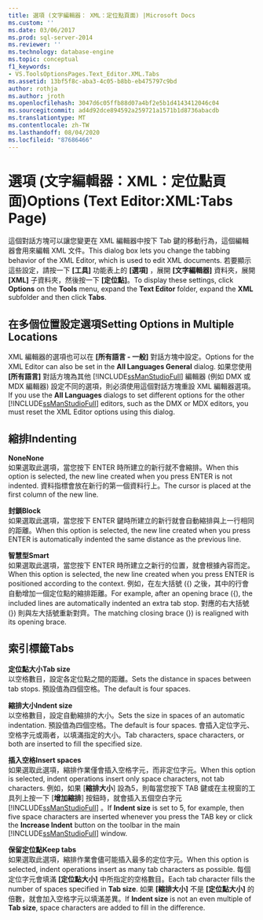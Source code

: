```yaml
---
title: 選項 (文字編輯器： XML：定位點頁面) |Microsoft Docs
ms.custom: ''
ms.date: 03/06/2017
ms.prod: sql-server-2014
ms.reviewer: ''
ms.technology: database-engine
ms.topic: conceptual
f1_keywords:
- VS.ToolsOptionsPages.Text_Editor.XML.Tabs
ms.assetid: 13bf5f8c-aba3-4c05-b8bb-eb475797c9bd
author: rothja
ms.author: jroth
ms.openlocfilehash: 3047d6c05ffb88d07a4bf2e5b1d4143412046c04
ms.sourcegitcommit: ad4d92dce894592a259721a1571b1d8736abacdb
ms.translationtype: MT
ms.contentlocale: zh-TW
ms.lasthandoff: 08/04/2020
ms.locfileid: "87686466"
---
```

# <a name="options-text-editorxmltabs-page"></a><span data-ttu-id="9f037-102">選項 (文字編輯器：XML：定位點頁面)</span><span class="sxs-lookup"><span data-stu-id="9f037-102">Options (Text Editor:XML:Tabs Page)</span></span>
  <span data-ttu-id="9f037-103">這個對話方塊可以讓您變更在 XML 編輯器中按下 Tab 鍵的移動行為，這個編輯器會用來編輯 XML 文件。</span><span class="sxs-lookup"><span data-stu-id="9f037-103">This dialog box lets you change the tabbing behavior of the XML Editor, which is used to edit XML documents.</span></span> <span data-ttu-id="9f037-104">若要顯示這些設定，請按一下 **[工具]** 功能表上的 **[選項]** ，展開 **[文字編輯器]** 資料夾，展開 **[XML]** 子資料夾，然後按一下 **[定位點]**。</span><span class="sxs-lookup"><span data-stu-id="9f037-104">To display these settings, click **Options** on the **Tools** menu, expand the **Text Editor** folder, expand the **XML** subfolder and then click **Tabs**.</span></span>  
  
## <a name="setting-options-in-multiple-locations"></a><span data-ttu-id="9f037-105">在多個位置設定選項</span><span class="sxs-lookup"><span data-stu-id="9f037-105">Setting Options in Multiple Locations</span></span>  
 <span data-ttu-id="9f037-106">XML 編輯器的選項也可以在 **[所有語言 - 一般]** 對話方塊中設定。</span><span class="sxs-lookup"><span data-stu-id="9f037-106">Options for the XML Editor can also be set in the **All Languages General** dialog.</span></span> <span data-ttu-id="9f037-107">如果您使用 **[所有語言]** 對話方塊為其他 [!INCLUDE[ssManStudioFull](../includes/ssmanstudiofull-md.md)] 編輯器 (例如 DMX 或 MDX 編輯器) 設定不同的選項，則必須使用這個對話方塊重設 XML 編輯器選項。</span><span class="sxs-lookup"><span data-stu-id="9f037-107">If you use the **All Languages** dialogs to set different options for the other [!INCLUDE[ssManStudioFull](../includes/ssmanstudiofull-md.md)] editors, such as the DMX or MDX editors, you must reset the XML Editor options using this dialog.</span></span>  
  
## <a name="indenting"></a><span data-ttu-id="9f037-108">縮排</span><span class="sxs-lookup"><span data-stu-id="9f037-108">Indenting</span></span>  
 <span data-ttu-id="9f037-109">**None**</span><span class="sxs-lookup"><span data-stu-id="9f037-109">**None**</span></span>  
 <span data-ttu-id="9f037-110">如果選取此選項，當您按下 ENTER 時所建立的新行就不會縮排。</span><span class="sxs-lookup"><span data-stu-id="9f037-110">When this option is selected, the new line created when you press ENTER is not indented.</span></span> <span data-ttu-id="9f037-111">資料指標會放在新行的第一個資料行上。</span><span class="sxs-lookup"><span data-stu-id="9f037-111">The cursor is placed at the first column of the new line.</span></span>  
  
 <span data-ttu-id="9f037-112">**封鎖**</span><span class="sxs-lookup"><span data-stu-id="9f037-112">**Block**</span></span>  
 <span data-ttu-id="9f037-113">如果選取此選項，當您按下 ENTER 鍵時所建立的新行就會自動縮排與上一行相同的距離。</span><span class="sxs-lookup"><span data-stu-id="9f037-113">When this option is selected, the new line created when you press ENTER is automatically indented the same distance as the previous line.</span></span>  
  
 <span data-ttu-id="9f037-114">**智慧型**</span><span class="sxs-lookup"><span data-stu-id="9f037-114">**Smart**</span></span>  
 <span data-ttu-id="9f037-115">如果選取此選項，當您按下 ENTER 時所建立之新行的位置，就會根據內容而定。</span><span class="sxs-lookup"><span data-stu-id="9f037-115">When this option is selected, the new line created when you press ENTER is positioned according to the context.</span></span> <span data-ttu-id="9f037-116">例如，在左大括號 ({) 之後，其中的行會自動增加一個定位點的縮排距離。</span><span class="sxs-lookup"><span data-stu-id="9f037-116">For example, after an opening brace ({), the included lines are automatically indented an extra tab stop.</span></span> <span data-ttu-id="9f037-117">對應的右大括號 (}) 則與左大括號重新對齊。</span><span class="sxs-lookup"><span data-stu-id="9f037-117">The matching closing brace (}) is realigned with its opening brace.</span></span>  
  
## <a name="tabs"></a><span data-ttu-id="9f037-118">索引標籤</span><span class="sxs-lookup"><span data-stu-id="9f037-118">Tabs</span></span>  
 <span data-ttu-id="9f037-119">**定位點大小**</span><span class="sxs-lookup"><span data-stu-id="9f037-119">**Tab size**</span></span>  
 <span data-ttu-id="9f037-120">以空格數目，設定各定位點之間的距離。</span><span class="sxs-lookup"><span data-stu-id="9f037-120">Sets the distance in spaces between tab stops.</span></span> <span data-ttu-id="9f037-121">預設值為四個空格。</span><span class="sxs-lookup"><span data-stu-id="9f037-121">The default is four spaces.</span></span>  
  
 <span data-ttu-id="9f037-122">**縮排大小**</span><span class="sxs-lookup"><span data-stu-id="9f037-122">**Indent size**</span></span>  
 <span data-ttu-id="9f037-123">以空格數目，設定自動縮排的大小。</span><span class="sxs-lookup"><span data-stu-id="9f037-123">Sets the size in spaces of an automatic indentation.</span></span> <span data-ttu-id="9f037-124">預設值為四個空格。</span><span class="sxs-lookup"><span data-stu-id="9f037-124">The default is four spaces.</span></span> <span data-ttu-id="9f037-125">會插入定位字元、空格字元或兩者，以填滿指定的大小。</span><span class="sxs-lookup"><span data-stu-id="9f037-125">Tab characters, space characters, or both are inserted to fill the specified size.</span></span>  
  
 <span data-ttu-id="9f037-126">**插入空格**</span><span class="sxs-lookup"><span data-stu-id="9f037-126">**Insert spaces**</span></span>  
 <span data-ttu-id="9f037-127">如果選取此選項，縮排作業僅會插入空格字元，而非定位字元。</span><span class="sxs-lookup"><span data-stu-id="9f037-127">When this option is selected, indent operations insert only space characters, not tab characters.</span></span> <span data-ttu-id="9f037-128">例如，如果 [**縮排大小**] 設為5，則每當您按下 TAB 鍵或在主視窗的工具列上按一下 [**增加縮排**] 按鈕時，就會插入五個空白字元 [!INCLUDE[ssManStudioFull](../includes/ssmanstudiofull-md.md)] 。</span><span class="sxs-lookup"><span data-stu-id="9f037-128">If **Indent size** is set to 5, for example, then five space characters are inserted whenever you press the TAB key or click the **Increase Indent** button on the toolbar in the main [!INCLUDE[ssManStudioFull](../includes/ssmanstudiofull-md.md)] window.</span></span>  
  
 <span data-ttu-id="9f037-129">**保留定位點**</span><span class="sxs-lookup"><span data-stu-id="9f037-129">**Keep tabs**</span></span>  
 <span data-ttu-id="9f037-130">如果選取此選項，縮排作業會儘可能插入最多的定位字元。</span><span class="sxs-lookup"><span data-stu-id="9f037-130">When this option is selected, indent operations insert as many tab characters as possible.</span></span> <span data-ttu-id="9f037-131">每個定位字元會填滿 **[定位點大小]** 中所指定的空格數目。</span><span class="sxs-lookup"><span data-stu-id="9f037-131">Each tab character fills the number of spaces specified in **Tab size**.</span></span> <span data-ttu-id="9f037-132">如果 **[縮排大小]** 不是 **[定位點大小]** 的倍數，就會加入空格字元以填滿差異。</span><span class="sxs-lookup"><span data-stu-id="9f037-132">If **Indent size** is not an even multiple of **Tab size**, space characters are added to fill in the difference.</span></span>  
  
  
